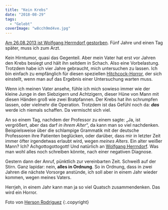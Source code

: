 ```yaml
---
title: "Kein Krebs"
date: "2018-08-29"
tags:
  - "Gelebt"
coverImage: "w8cch9md4ve.jpg"
---
```


[Am 26.08.2013 ist Wolfgang Herrndorf gestorben](https://de.wikipedia.org/wiki/Wolfgang_Herrndorf). Fünf Jahre und einen Tag später, muss ich zum Arzt.

Kein Hirntumor, quasi das Gegenteil. Aber mein Vater hat erst vor Jahren den Krebs besiegt und hält ihn seitdem in Schach. Also eine Vorbelastung. Trotzdem habe ich vier Jahre gebraucht, mich untersuchen zu lassen. Ich bin einfach zu empfänglich für diesen speziellen [Hitchcock-Horror](https://de.wikipedia.org/wiki/Suspense), der sich einstellt, wenn man auf das Ergebnis einer Untersuchung warten muss.

Wenn ich meinen Vater ansehe, fühle ich mich sowieso immer wie der kleine Junge in den Siebzigern und Achtzigern, dieser Hüne von Mann mit diesen Händen groß wie zwei Bratpfannen. Der Krebs hat ihn schrumpfen lassen, oder vielmehr die Operation. Trotzdem ist das Gefühl noch da: **_das_** werde ich niemals schaffen. Da vermischt sich viel.

An so einem Tag, nachdem der Professor zu einem sagte: „Ja, ist vergrößert, aber das darf _in ihrem Alter_“, da kann man so viel nachdenken. Beispielsweise über die schlampige Grammatik mit der deutsche Professoren ihre Patienten beglücken, oder darüber, dass mir in letzter Zeit immer öfter irgendetwas erlaubt wird, wegen _meines Alters_. Ein alter weißer Mann? Ich? Achgottogottogott! Und natürlich an [Wolfgang Herrndorf](http://www.wolfgang-herrndorf.de/). Was man wohl alles noch schreiben könnte, nach einer negativen Diagnose.

Gestern dann der Anruf, pünktlich zur vereinbarten Zeit. Schweiß auf der Stirn. Ganz lapidar: nein, **alles in Ordnung**. So in Ordnung, dass in zwei Jahren die nächste Vorsorge anstünde, ich soll aber in einem Jahr wieder kommen, wegen meines Vaters.

Herrjeh, in einem Jahr kann man ja so viel Quatsch zusammendenken. Das wird ein Horror.

Foto von [Herson Rodriguez](https://unsplash.com/@hero) {:.copyright}
